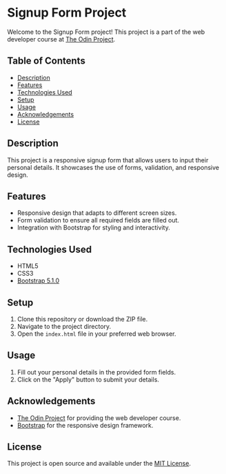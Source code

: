 # Signup Form Project

Welcome to the Signup Form project! This project is a part of the web developer course at [The Odin Project](https://www.theodinproject.com/).

## Table of Contents

- [Description](#description)
- [Features](#features)
- [Technologies Used](#technologies-used)
- [Setup](#setup)
- [Usage](#usage)
- [Acknowledgements](#acknowledgements)
- [License](#license)

## Description

This project is a responsive signup form that allows users to input their personal details. It showcases the use of forms, validation, and responsive design.

## Features

- Responsive design that adapts to different screen sizes.
- Form validation to ensure all required fields are filled out.
- Integration with Bootstrap for styling and interactivity.

## Technologies Used

- HTML5
- CSS3
- [Bootstrap 5.1.0](https://getbootstrap.com/)

## Setup

1. Clone this repository or download the ZIP file.
2. Navigate to the project directory.
3. Open the `index.html` file in your preferred web browser.

## Usage

1. Fill out your personal details in the provided form fields.
2. Click on the "Apply" button to submit your details.

## Acknowledgements

- [The Odin Project](https://www.theodinproject.com/) for providing the web developer course.
- [Bootstrap](https://getbootstrap.com/) for the responsive design framework.

## License

This project is open source and available under the [MIT License](LICENSE).
